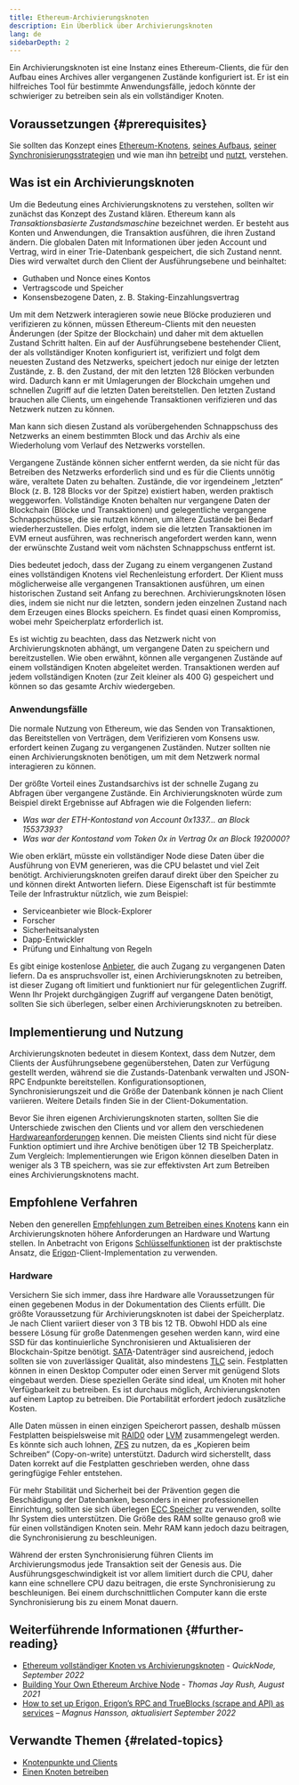 ```yaml
---
title: Ethereum-Archivierungsknoten
description: Ein Überblick über Archivierungsknoten
lang: de
sidebarDepth: 2
---
```


Ein Archivierungsknoten ist eine Instanz eines Ethereum-Clients, die für den Aufbau eines Archives aller vergangenen Zustände konfiguriert ist. Er ist ein hilfreiches Tool für bestimmte Anwendungsfälle, jedoch könnte der schwieriger zu betreiben sein als ein vollständiger Knoten.

## Voraussetzungen {#prerequisites}

Sie sollten das Konzept eines [Ethereum-Knotens](/developers/docs/nodes-and-clients/), [seines Aufbaus](/developers/docs/nodes-and-clients/node-architecture/), [seiner Synchronisierungsstrategien](/developers/docs/nodes-and-clients/#sync-modes) und wie man ihn [betreibt](/developers/docs/apis/json-rpc/) und [nutzt](/developers/docs/nodes-and-clients/run-a-node/), verstehen.

## Was ist ein Archivierungsknoten

Um die Bedeutung eines Archivierungsknotens zu verstehen, sollten wir zunächst das Konzept des Zustand klären. Ethereum kann als _Transaktionsbasierte Zustandsmaschine_ bezeichnet werden. Er besteht aus Konten und Anwendungen, die Transaktion ausführen, die ihren Zustand ändern. Die globalen Daten mit Informationen über jeden Account und Vertrag, wird in einer Trie-Datenbank gespeichert, die sich Zustand nennt. Dies wird verwaltet durch den Client der Ausführungsebene und beinhaltet:

- Guthaben und Nonce eines Kontos
- Vertragscode und Speicher
- Konsensbezogene Daten, z. B. Staking-Einzahlungsvertrag

Um mit dem Netzwerk interagieren sowie neue Blöcke produzieren und verifizieren zu können, müssen Ethereum-Clients mit den neuesten Änderungen (der Spitze der Blockchain) und daher mit dem aktuellen Zustand Schritt halten. Ein auf der Ausführungsebene bestehender Client, der als vollständiger Knoten konfiguriert ist, verifiziert und folgt dem neuesten Zustand des Netzwerks, speichert jedoch nur einige der letzten Zustände, z. B. den Zustand, der mit den letzten 128 Blöcken verbunden wird. Dadurch kann er mit Umlagerungen der Blockchain umgehen und schnellen Zugriff auf die letzten Daten bereitstellen. Den letzten Zustand brauchen alle Clients, um eingehende Transaktionen verifizieren und das Netzwerk nutzen zu können.

Man kann sich diesen Zustand als vorübergehenden Schnappschuss des Netzwerks an einem bestimmten Block und das Archiv als eine Wiederholung vom Verlauf des Netzwerks vorstellen.

Vergangene Zustände können sicher entfernt werden, da sie nicht für das Betreiben des Netzwerks erforderlich sind und es für die Clients unnötig wäre, veraltete Daten zu behalten. Zustände, die vor irgendeinem „letzten“ Block (z. B. 128 Blocks vor der Spitze) existiert haben, werden praktisch weggeworfen. Vollständige Knoten behalten nur vergangene Daten der Blockchain (Blöcke und Transaktionen) und gelegentliche vergangene Schnappschüsse, die sie nutzen können, um ältere Zustände bei Bedarf wiederherzustellen. Dies erfolgt, indem sie die letzten Transaktionen im EVM erneut ausführen, was rechnerisch angefordert werden kann, wenn der erwünschte Zustand weit vom nächsten Schnappschuss entfernt ist.

Dies bedeutet jedoch, dass der Zugang zu einem vergangenen Zustand eines vollständigen Knotens viel Rechenleistung erfordert. Der Klient muss möglicherweise alle vergangenen Transaktionen ausführen, um einen historischen Zustand seit Anfang zu berechnen. Archivierungsknoten lösen dies, indem sie nicht nur die letzten, sondern jeden einzelnen Zustand nach dem Erzeugen eines Blocks speichern. Es findet quasi einen Kompromiss, wobei mehr Speicherplatz erforderlich ist.

Es ist wichtig zu beachten, dass das Netzwerk nicht von Archivierungsknoten abhängt, um vergangene Daten zu speichern und bereitzustellen. Wie oben erwähnt, können alle vergangenen Zustände auf einem vollständigen Knoten abgeleitet werden. Transaktionen werden auf jedem vollständigen Knoten (zur Zeit kleiner als 400 G) gespeichert und können so das gesamte Archiv wiedergeben.

### Anwendungsfälle

Die normale Nutzung von Ethereum, wie das Senden von Transaktionen, das Bereitstellen von Verträgen, dem Verifizieren vom Konsens usw. erfordert keinen Zugang zu vergangenen Zuständen. Nutzer sollten nie einen Archivierungsknoten benötigen, um mit dem Netzwerk normal interagieren zu können.

Der größte Vorteil eines Zustandsarchivs ist der schnelle Zugang zu Abfragen über vergangene Zustände. Ein Archivierungsknoten würde zum Beispiel direkt Ergebnisse auf Abfragen wie die Folgenden liefern:

- _Was war der ETH-Kontostand von Account 0x1337... an Block 15537393?_
- _Was war der Kontostand vom Token 0x in Vertrag 0x an Block 1920000?_

Wie oben erklärt, müsste ein vollständiger Node diese Daten über die Ausführung von EVM generieren, was die CPU belastet und viel Zeit benötigt. Archivierungsknoten greifen darauf direkt über den Speicher zu und können direkt Antworten liefern. Diese Eigenschaft ist für bestimmte Teile der Infrastruktur nützlich, wie zum Beispiel:

- Serviceanbieter wie Block-Explorer
- Forscher
- Sicherheitsanalysten
- Dapp-Entwickler
- Prüfung und Einhaltung von Regeln

Es gibt einige kostenlose [Anbieter](/developers/docs/nodes-and-clients/nodes-as-a-service/), die auch Zugang zu vergangenen Daten liefern. Da es anspruchsvoller ist, einen Archivierungsknoten zu betreiben, ist dieser Zugang oft limitiert und funktioniert nur für gelegentlichen Zugriff. Wenn Ihr Projekt durchgängigen Zugriff auf vergangene Daten benötigt, sollten Sie sich überlegen, selber einen Archivierungsknoten zu betreiben.

## Implementierung und Nutzung

Archivierungsknoten bedeutet in diesem Kontext, dass dem Nutzer, dem Clients der Ausführungsebene gegenüberstehen, Daten zur Verfügung gestellt werden, während sie die Zustands-Datenbank verwalten und JSON-RPC Endpunkte bereitstellen. Konfigurationsoptionen, Synchronisierungszeit und die Größe der Datenbank können je nach Client variieren. Weitere Details finden Sie in der Client-Dokumentation.

Bevor Sie ihren eigenen Archivierungsknoten starten, sollten Sie die Unterschiede zwischen den Clients und vor allem den verschiedenen [Hardwareanforderungen](/developers/docs/nodes-and-clients/run-a-node/#requirements) kennen. Die meisten Clients sind nicht für diese Funktion optimiert und ihre Archive benötigen über 12 TB Speicherplatz. Zum Vergleich: Implementierungen wie Erigon können dieselben Daten in weniger als 3 TB speichern, was sie zur effektivsten Art zum Betreiben eines Archivierungsknotens macht.

## Empfohlene Verfahren

Neben den generellen [Empfehlungen zum Betreiben eines Knotens](developers/docs/nodes-and-clients/run-a-node/) kann ein Archivierungsknoten höhere Anforderungen an Hardware und Wartung stellen. In Anbetracht von Erigons [Schlüsselfunktionen](https://github.com/ledgerwatch/erigon#key-features) ist der praktischste Ansatz, die [Erigon](/developers/docs/nodes-and-clients/#erigon)-Client-Implementation zu verwenden.

### Hardware

Versichern Sie sich immer, dass ihre Hardware alle Voraussetzungen für einen gegebenen Modus in der Dokumentation des Clients erfüllt. Die größte Voraussetzung für Archivierungsknoten ist dabei der Speicherplatz. Je nach Client variiert dieser von 3 TB bis 12 TB. Obwohl HDD als eine bessere Lösung für große Datenmengen gesehen werden kann, wird eine SSD für das kontinuierliche Synchronisieren und Aktualisieren der Blockchain-Spitze benötigt. [SATA](https://www.cleverfiles.com/help/sata-hard-drive.html)-Datenträger sind ausreichend, jedoch sollten sie von zuverlässiger Qualität, also mindestens [TLC](https://blog.synology.com/tlc-vs-qlc-ssds-what-are-the-differences) sein. Festplatten können in einen Desktop Computer oder einen Server mit genügend Slots eingebaut werden. Diese speziellen Geräte sind ideal, um Knoten mit hoher Verfügbarkeit zu betreiben. Es ist durchaus möglich, Archivierungsknoten auf einem Laptop zu betreiben. Die Portabilität erfordert jedoch zusätzliche Kosten.

Alle Daten müssen in einen einzigen Speicherort passen, deshalb müssen Festplatten beispielsweise mit [RAID0](https://en.wikipedia.org/wiki/Standard_RAID_levels#RAID_0) oder [LVM](https://web.mit.edu/rhel-doc/5/RHEL-5-manual/Deployment_Guide-en-US/ch-lvm.html) zusammengelegt werden. Es könnte sich auch lohnen, [ZFS](https://en.wikipedia.org/wiki/ZFS) zu nutzen, da es „Kopieren beim Schreiben“ (Copy-on-write) unterstützt. Dadurch wird sicherstellt, dass Daten korrekt auf die Festplatten geschrieben werden, ohne dass geringfügige Fehler entstehen.

Für mehr Stabilität und Sicherheit bei der Prävention gegen die Beschädigung der Datenbanken, besonders in einer professionellen Einrichtung, sollten sie sich überlegen [ECC Speicher](https://en.wikipedia.org/wiki/ECC_memory) zu verwenden, sollte Ihr System dies unterstützen. Die Größe des RAM sollte genauso groß wie für einen vollständigen Knoten sein. Mehr RAM kann jedoch dazu beitragen, die Synchronisierung zu beschleunigen.

Während der ersten Synchronisierung führen Clients im Archivierungsmodus jede Transaktion seit der Genesis aus. Die Ausführungsgeschwindigkeit ist vor allem limitiert durch die CPU, daher kann eine schnellere CPU dazu beitragen, die erste Synchronisierung zu beschleunigen. Bei einem durchschnittlichen Computer kann die erste Synchronisierung bis zu einem Monat dauern.

## Weiterführende Informationen {#further-reading}

- [Ethereum vollständiger Knoten vs Archivierungsknoten](https://www.quicknode.com/guides/infrastructure/ethereum-full-node-vs-archive-node) - _QuickNode, September 2022_
- [Building Your Own Ethereum Archive Node](https://tjayrush.medium.com/building-your-own-ethereum-archive-node-72c014affc09) - _Thomas Jay Rush, August 2021_
- [How to set up Erigon, Erigon’s RPC and TrueBlocks (scrape and API) as services](https://magnushansson.xyz/blog_posts/crypto_defi/2022-01-10-Erigon-Trueblocks) _– Magnus Hansson, aktualisiert September 2022_

## Verwandte Themen {#related-topics}

- [Knotenpunkte und Clients](/developers/docs/nodes-and-clients/)
- [Einen Knoten betreiben](/developers/docs/nodes-and-clients/run-a-node/)
